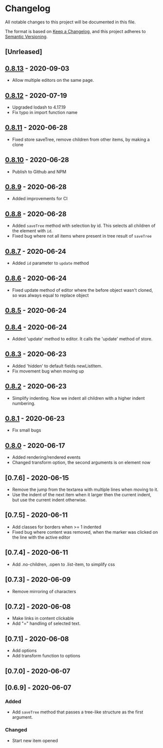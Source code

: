 # Changelog

All notable changes to this project will be documented in this file.

The format is based on [Keep a Changelog](https://keepachangelog.com/en/1.0.0/),
and this project adheres to [Semantic Versioning](https://semver.org/spec/v2.0.0.html).

## [Unrleased]

## [0.8.13] - 2020-09-03

- Allow multiple editors on the same page.

## [0.8.12] - 2020-07-19

- Upgraded lodash to 4.17.19
- Fix typo in import function name

## [0.8.11] - 2020-06-28

- Fixed store saveTree, remove children from other items, by making a clone

## [0.8.10] - 2020-06-28

- Publish to Github and NPM

## [0.8.9] - 2020-06-28

- Added improvements for CI

## [0.8.8] - 2020-06-28

- Added `saveTree` method with selection by id. This selects all children of
  the element with `id`.
- Fixed bug where not all items where present in tree result of `saveTree`

## [0.8.7] - 2020-06-24

- Added `id` parameter to `update` method

## [0.8.6] - 2020-06-24

- Fixed update method of editor where the before object wasn't cloned, so 
  was always equal to replace object

## [0.8.5] - 2020-06-24

## [0.8.4] - 2020-06-24

- Added 'update' method to editor. It calls the 'update' method of store.

## [0.8.3] - 2020-06-23

- Added 'hidden' to default fields newListItem.
- Fix movement bug when moving up

## [0.8.2] - 2020-06-23

- Simplify indenting. Now we indent all children with a higher indent numbering.

## [0.8.1] - 2020-06-23

- Fix small bugs

## [0.8.0] - 2020-06-17

- Added rendering/rendered events
- Changed transform option, the second arguments is on element now

## [0.7.6] - 2020-06-15

- Remove the jump from the textarea with multiple lines when moving to it.
- Use the indent of the next item when it larger then the current indent, but use the
  current indent otherwise.

## [0.7.5] - 2020-06-11

- Add classes for borders when >= 1 indented
- Fixed bug where content was removed, when the marker was clicked on the 
  line with the active editor

## [0.7.4] - 2020-06-11

- Add .no-children, .open to .list-item, to simplify css

## [0.7.3] - 2020-06-09

- Remove mirroring of characters

## [0.7.2] - 2020-06-08

- Make links in content clickable
- Add "=" handling of selected text.

## [0.7.1] - 2020-06-08

- Add options
- Add transform function to options

## [0.7.0] - 2020-06-07

## [0.6.9] - 2020-06-07

### Added

* Add `saveTree` method that passes a tree-like structure as the first
  argument.

### Changed

* Start new item opened

[Unreleased]: https://github.com/pstuifzand/list-editor/compare/0.8.13...HEAD
[0.8.13]: https://github.com/pstuifzand/list-editor/compare/0.8.12...0.8.13
[0.8.12]: https://github.com/pstuifzand/list-editor/compare/0.8.11...0.8.12
[0.8.11]: https://github.com/pstuifzand/list-editor/compare/0.8.10...0.8.11
[0.8.10]: https://github.com/pstuifzand/list-editor/compare/0.8.9...0.8.10
[0.8.9]: https://github.com/pstuifzand/list-editor/compare/0.8.8...0.8.9
[0.8.8]: https://github.com/pstuifzand/list-editor/compare/0.8.7...0.8.8
[0.8.7]: https://github.com/pstuifzand/list-editor/compare/0.8.6...0.8.7
[0.8.6]: https://github.com/pstuifzand/list-editor/compare/0.8.5...0.8.6
[0.8.5]: https://github.com/pstuifzand/list-editor/compare/0.8.4...0.8.5
[0.8.4]: https://github.com/pstuifzand/list-editor/compare/0.8.3...0.8.4
[0.8.3]: https://github.com/pstuifzand/list-editor/compare/0.8.2...0.8.3
[0.8.2]: https://github.com/pstuifzand/list-editor/compare/0.8.1...0.8.2
[0.8.1]: https://github.com/pstuifzand/list-editor/compare/0.8.0...0.8.1
[0.8.0]: https://github.com/pstuifzand/list-editor/compare/0.7.8...0.8.0
[0.7.8]: https://github.com/pstuifzand/list-editor/compare/0.7.7...0.7.8
